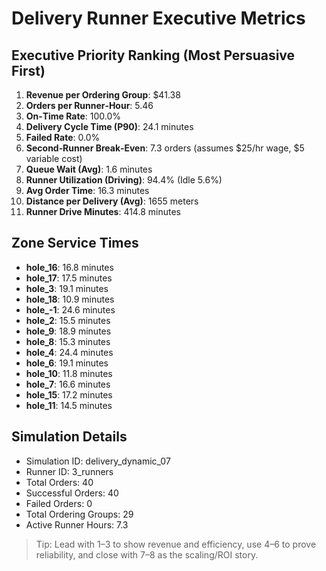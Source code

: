 # Delivery Runner Executive Metrics

## Executive Priority Ranking (Most Persuasive First)
1. **Revenue per Ordering Group**: $41.38
2. **Orders per Runner‑Hour**: 5.46
3. **On‑Time Rate**: 100.0%
4. **Delivery Cycle Time (P90)**: 24.1 minutes
5. **Failed Rate**: 0.0%
6. **Second‑Runner Break‑Even**: 7.3 orders (assumes $25/hr wage, $5 variable cost)
7. **Queue Wait (Avg)**: 1.6 minutes
8. **Runner Utilization (Driving)**: 94.4% (Idle 5.6%)
9. **Avg Order Time**: 16.3 minutes
10. **Distance per Delivery (Avg)**: 1655 meters
11. **Runner Drive Minutes**: 414.8 minutes

## Zone Service Times
- **hole_16**: 16.8 minutes
- **hole_17**: 17.5 minutes
- **hole_3**: 19.1 minutes
- **hole_18**: 10.9 minutes
- **hole_-1**: 24.6 minutes
- **hole_2**: 15.5 minutes
- **hole_9**: 18.9 minutes
- **hole_8**: 15.3 minutes
- **hole_4**: 24.4 minutes
- **hole_6**: 19.1 minutes
- **hole_10**: 11.8 minutes
- **hole_7**: 16.6 minutes
- **hole_15**: 17.2 minutes
- **hole_11**: 14.5 minutes


## Simulation Details
- Simulation ID: delivery_dynamic_07
- Runner ID: 3_runners
- Total Orders: 40
- Successful Orders: 40
- Failed Orders: 0
- Total Ordering Groups: 29
- Active Runner Hours: 7.3

> Tip: Lead with 1–3 to show revenue and efficiency, use 4–6 to prove reliability, and close with 7–8 as the scaling/ROI story.
